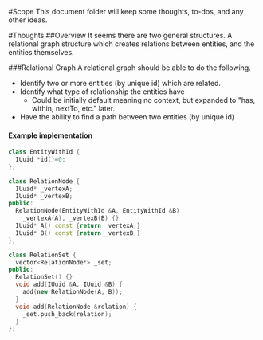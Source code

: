 #Scope
This document folder will keep some thoughts, to-dos, and any other ideas.

#Thoughts
##Overview
It seems there are two general structures. A relational graph structure which creates relations between entities, and the entities themselves.

###Relational Graph
A relational graph should be able to do the following.  
* Identify two or more entities (by unique id) which are related.  
* Identify what type of relationship the entities have  
  - Could be initially default meaning no context, but expanded to "has, within, nextTo, etc." later.  
* Have the ability to find a path between two entities (by unique id)  
  
#### Example implementation
  ```c++
  class EntityWithId {
    IUuid *id()=0;
  };
  ```
  ```c++
  class RelationNode {
    IUuid* _vertexA;
    IUuid* _vertexB;
  public:
    RelationNode(EntityWithId &A, EntityWithId &B) 
      _vertexA(A), _vertexB(B) {}
    IUuid* A() const {return _vertexA;}
    IUuid* B() const {return _vertexB;}
  };
  ```
  ```c++
  class RelationSet {
    vector<RelationNode*> _set;
  public:
    RelationSet() {}
    void add(IUuid &A, IUuid &B) {
      add(new RelationNode(A, B));
    }
    void add(RelationNode &relation) {
      _set.push_back(relation);
    }
  };
  ```
